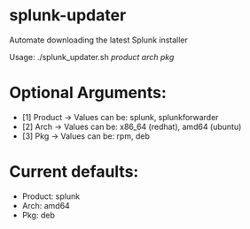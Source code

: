 # splunk-updater
Automate downloading the latest Splunk installer

Usage: ./splunk_updater.sh _product_ _arch_ _pkg_

# Optional Arguments:

* [1] Product -> Values can be: splunk, splunkforwarder
* [2] Arch -> Values can be: x86_64 (redhat), amd64 (ubuntu)
* [3] Pkg -> Values can be: rpm, deb

# Current defaults:

* Product: splunk
* Arch: amd64
* Pkg: deb
